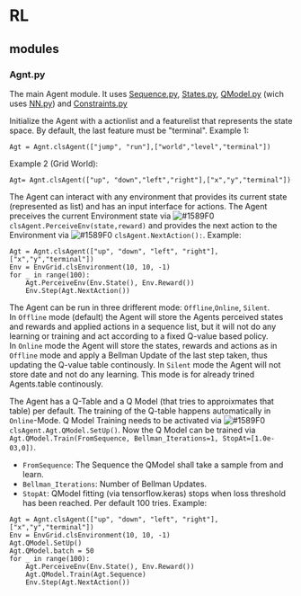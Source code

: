 # RL

## modules

### Agnt.py
The main Agent module. It uses [Sequence.py](https://github.com/myhamidi/RL/blob/master/Sequence.py), [States.py](https://github.com/myhamidi/RL/blob/master/States.py), [QModel.py](https://github.com/myhamidi/RL/blob/master/QModel.py) (wich uses [NN.py](https://github.com/myhamidi/RL/blob/master/NN.py)) and [Constraints.py](https://github.com/myhamidi/RL/blob/master/Constraints.py)

Initialize the Agent with a actionlist and a featurelist that represents the state space. By default, the last feature must be "terminal".
Example 1:
```
Agt = Agnt.clsAgent(["jump", "run"],["world","level","terminal"])
```
Example 2 (Grid World):
```
Agt= Agnt.clsAgent(["up", "down","left","right"],["x","y","terminal"])
```

The Agent can interact with any environment that provides its current state (represented as list) and has an input interface for actions. The Agent preceives the current Environment state via ![#1589F0](https://placehold.it/15/1589F0/000000?text=+) ``clsAgent.PerceiveEnv(state,reward)`` and provides the next action to the Environment via ![#1589F0](https://placehold.it/15/1589F0/000000?text=+) ``clsAgent.NextAction():``.
Example:
```
Agt = Agnt.clsAgent(["up", "down", "left", "right"],["x","y","terminal"])
Env = EnvGrid.clsEnvironment(10, 10, -1)
for _ in range(100):
    Agt.PerceiveEnv(Env.State(), Env.Reward())
    Env.Step(Agt.NextAction())
```

The Agent can be run in three drifferent mode: ``Offline``,``Online``, ``Silent``.   
In ``Offline`` mode (default) the Agent will store the Agents perceived states and rewards and applied actions in a sequence list, but it will not do any learning or training and act according to a fixed Q-value based policy.  
In ``Online`` mode the Agent will store the states, rewards and actions as in ``Offline`` mode and apply a Bellman Update of the last step taken, thus updating the Q-value table continously.
In ``Silent`` mode the Agent will not store date and not do any learning. This mode is for already trined Agents.table continously.

The Agent has a Q-Table and a Q Model (that tries to approixmates that table) per default. The training of the Q-table happens automatically in ``Online``-Mode. Q Model Training needs to be activated via  ![#1589F0](https://placehold.it/15/1589F0/000000?text=+) ``clsAgent.Agt.QModel.SetUp()``. Now the Q Model can be trained via ``Agt.QModel.Train(FromSequence, Bellman_Iterations=1, StopAt=[1.0e-03,0])``. 
- ``FromSequence``: The Sequence the QModel shall take a sample from and learn.  
- ``Bellman_Iterations``: Number of Bellman Updates.
- ``StopAt``: QModel fitting (via tensorflow.keras) stops when loss threshold has been reached. Per default 100 tries. Example:
```
Agt = Agnt.clsAgent(["up", "down", "left", "right"],["x","y","terminal"])
Env = EnvGrid.clsEnvironment(10, 10, -1)
Agt.QModel.SetUp()
Agt.QModel.batch = 50
for _ in range(100):
    Agt.PerceiveEnv(Env.State(), Env.Reward())
    Agt.QModel.Train(Agt.Sequence)
    Env.Step(Agt.NextAction())
```

